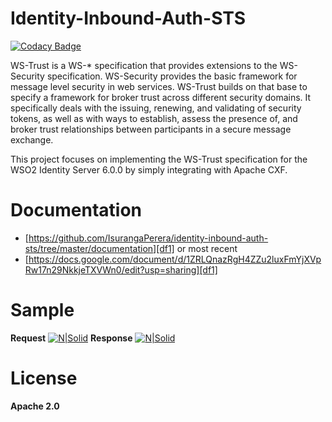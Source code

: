 # Identity-Inbound-Auth-STS

[![Codacy Badge](https://api.codacy.com/project/badge/Grade/9bb2ac50df984e0ba035771c8a4e0491)](https://www.codacy.com/app/IsurangaPerera/identity-inbound-auth-sts?utm_source=github.com&utm_medium=referral&utm_content=IsurangaPerera/identity-inbound-auth-sts&utm_campaign=badger)


WS-Trust is a WS-* specification that provides extensions to the WS-Security specification. WS-Security provides the basic framework for message level security in web services. WS-Trust builds on that base to specify a framework for broker trust across different security domains. It specifically deals with the issuing, renewing, and validating of security tokens, as well as with ways to establish, assess the presence of, and broker trust relationships between participants in a secure message exchange. 

This project focuses on implementing the WS-Trust specification for the WSO2 Identity Server 6.0.0 by simply integrating with Apache CXF.

# Documentation

 - [https://github.com/IsurangaPerera/identity-inbound-auth-sts/tree/master/documentation][df1]
            or most recent
 - [https://docs.google.com/document/d/1ZRLQnazRgH4ZZu2luxFmYjXVpRw17n29NkkjeTXVWn0/edit?usp=sharing][df1]

# Sample

**Request**
[![N|Solid](https://image.ibb.co/iFU3P5/request.png)](https://image.ibb.co/iFU3P5/request.png)
**Response**
[![N|Solid](https://image.ibb.co/j69v45/02.png)](https://image.ibb.co/j69v45/02.png)


# License
**Apache 2.0**

